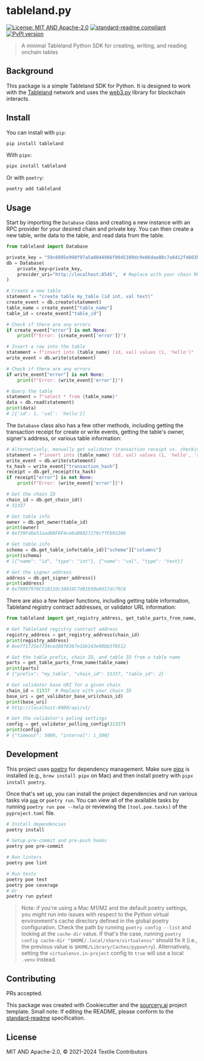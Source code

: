 # tableland.py

[![License: MIT AND Apache-2.0](https://img.shields.io/badge/License-MIT%20AND%20Apache--2.0-blue.svg)](./LICENSE)
[![standard-readme compliant](https://img.shields.io/badge/standard--readme-OK-green.svg)](https://github.com/RichardLitt/standard-readme)
[![PyPI version](https://badge.fury.io/py/tableland.svg)](https://badge.fury.io/py/tableland)

> A minimal Tableland Python SDK for creating, writing, and reading onchain tables

## Background

This package is a simple Tableland SDK for Python. It is designed to work with the [Tableland](https://tableland.xyz) network and uses the [web3.py](https://web3py.readthedocs.io/en/stable/) library for blockchain interacts.

## Install

You can install with `pip`:

```sh
pip install tableland
```

With `pipx`:

```sh
pipx install tableland
```

Or with `poetry`:

```sh
poetry add tableland
```

## Usage

Start by importing the `Database` class and creating a new instance with an RPC provider for your desired chain and private key. You can then create a new table, write data to the table, and read data from the table.

```python
from tableland import Database

private_key = "59c6995e998f97a5a0044966f0945389dc9e86dae88c7a8412f4603b6b78690d"  # Replace with your private key
db = Database(
    private_key=private_key,
    provider_uri="http://localhost:8545",  # Replace with your chain RPC provider URL
)

# Create a new table
statement = "create table my_table (id int, val text)"
create_event = db.create(statement)
table_name = create_event["table_name"]
table_id = create_event["table_id"]

# Check if there are any errors
if create_event["error"] is not None:
    print(f"Error: {create_event['error']}")

# Insert a row into the table
statement = f"insert into {table_name} (id, val) values (1, 'hello')"
write_event = db.write(statement)

# Check if there are any errors
if write_event["error"] is not None:
    print(f"Error: {write_event['error']}")

# Query the table
statement = f"select * from {table_name}"
data = db.read(statement)
print(data)
# [{'id': 1, 'val': 'hello'}]
```

The `Database` class also has a few other methods, including getting the transaction receipt for create or write events, getting the table's owner, signer's address, or various table information:

```python
# Alternatively, manually get validator transaction receipt vs. checking `write_event["error"]` value
statement = f"insert into {table_name} (id, val) values (1, 'hello', 'an erroneous value')"
write_event = db.write(statement)
tx_hash = write_event["transaction_hash"]
receipt = db.get_receipt(tx_hash)
if receipt["error"] is not None:
    print(f"Error: {write_event['error']}")

# Get the chain ID
chain_id = db.get_chain_id()
# 31337

# Get table info
owner = db.get_owner(table_id)
print(owner)
# 0xf39Fd6e51aad88F6F4ce6aB8827279cffFb92266

# Get table info
schema = db.get_table_info(table_id)["schema"]["columns"]
print(schema)
# [{"name": "id", "type": "int"}, {"name": "val", "type": "text}]

# Get the signer address
address = db.get_signer_address()
print(address)
# 0x70997970C51812dc3A010C7d01b50e0d17dc79C8
```

There are also a few helper functions, including getting table information, Tableland registry contract addresses, or validator URL information:

```python
from tableland import get_registry_address, get_table_parts_from_name, get_validator_base_uri

# Get Tableland registry contract address
registry_address = get_registry_address(chain_id)
print(registry_address)
# 0xe7f1725e7734ce288f8367e1bb143e90bb3f0512

# Get the table prefix, chain ID, and table ID from a table name
parts = get_table_parts_from_name(table_name)
print(parts)
# {"prefix": "my_table", "chain_id": 31337, "table_id": 2}

# Get validator base URI for a given chain
chain_id = 31337  # Replace with your chain ID
base_uri = get_validator_base_uri(chain_id)
print(base_uri)
# http://localhost:8080/api/v1/

# Get the validator's poling settings
config = get_validator_polling_config(31337)
print(config)
# {"timeout": 5000, "interval": 1_500}
```

## Development

This project uses [poetry](https://python-poetry.org/docs/#installation) for dependency management. Make sure [pipx](https://pipx.pypa.io/stable/installation/) is installed (e.g., `brew install pipx` on Mac) and then install poetry with `pipx install poetry`.

Once that's set up, you can install the project dependencies and run various tasks via [`poe`](https://poethepoet.natn.io/poetry_plugin.html) or `poetry run`. You can view all of the available tasks by running `poetry run poe --help` or reviewing the `[tool.poe.tasks]` of the `pyproject.toml` file.

```sh
# Install dependencies
poetry install

# Setup pre-commit and pre-push hooks
poetry poe pre-commit

# Run linters
poetry poe lint

# Run tests
poetry poe test
poetry poe coverage
# Or
poetry run pytest
```

> Note: if you're using a Mac M1/M2 and the default poetry settings, you _might_ run into issues with respect to the Python virtual environment's cache directory defined in the global poetry configuration. Check the path by running `poetry config --list` and looking at the `cache-dir` value. If that's the case, running `poetry config cache-dir "$HOME/.local/share/virtualenvs"` should fix it (i.e., the previous value is `$HOME/Library/Caches/pypoetry`). Alternatively, setting the `virtualenvs.in-project` config to `true` will use a local `.venv` instead.

## Contributing

PRs accepted.

This package was created with Cookiecutter and the [sourcery.ai](https://github.com/sourcery-ai/python-best-practices-cookiecutter) project template. Small note: If editing the README, please conform to the
[standard-readme](https://github.com/RichardLitt/standard-readme) specification.

## License

MIT AND Apache-2.0, © 2021-2024 Textile Contributors
